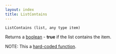 ```yaml
---
layout: index
title: ListContains
---
```


    ListContains (list, any type item)

Returns a [boolean](../types/boolean.html) - **true** if the list contains the item.

NOTE: This a [hard-coded function](hardcoded.html).
